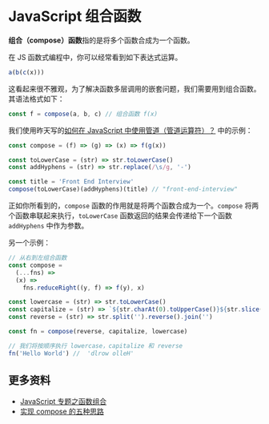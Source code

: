 # JavaScript 组合函数

**组合（compose）函数**指的是将多个函数合成为一个函数。

在 JS 函数式编程中，你可以经常看到如下表达式运算。

```js
a(b(c(x)))
```

这看起来很不雅观，为了解决函数多层调用的嵌套问题，我们需要用到组合函数。其语法格式如下：

```js
const f = compose(a, b, c) // 组合函数 f(x)
```

我们使用昨天写的[如何在 JavaScript 中使用管道（管道运算符）？](https://github.com/lio-zero/blog/blob/master/JavaScript/%E5%A6%82%E4%BD%95%E5%9C%A8%20JavaScript%20%E4%B8%AD%E4%BD%BF%E7%94%A8%E7%AE%A1%E9%81%93%EF%BC%88%E7%AE%A1%E9%81%93%E8%BF%90%E7%AE%97%E7%AC%A6%EF%BC%89%EF%BC%9F.md) 中的示例：

```js
const compose = (f) => (g) => (x) => f(g(x))

const toLowerCase = (str) => str.toLowerCase()
const addHyphens = (str) => str.replace(/\s/g, '-')

const title = 'Front End Interview'
compose(toLowerCase)(addHyphens)(title) // "front-end-interview"
```

正如你所看到的，`compose` 函数的作用就是将两个函数合成为一个。`compose` 将两个函数串联起来执行，`toLowerCase` 函数返回的结果会传递给下一个函数 `addHyphens` 中作为参数。

另一个示例：

```js
// 从右到左组合函数
const compose =
  (...fns) =>
  (x) =>
    fns.reduceRight((y, f) => f(y), x)

const lowercase = (str) => str.toLowerCase()
const capitalize = (str) => `${str.charAt(0).toUpperCase()}${str.slice(1)}`
const reverse = (str) => str.split('').reverse().join('')

const fn = compose(reverse, capitalize, lowercase)

// 我们将按顺序执行 lowercase，capitalize 和 reverse
fn('Hello World') //  'dlrow olleH'
```

## 更多资料

- [JavaScript 专题之函数组合](https://github.com/mqyqingfeng/Blog/issues/45)
- [实现 compose 的五种思路](https://segmentfault.com/a/1190000011447164)
